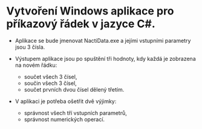 # Vytvoření Windows aplikace pro příkazový řádek v jazyce C#.
- Aplikace se bude jmenovat NactiData.exe a jejími vstupními parametry jsou 3 čísla.
- Výstupem aplikace jsou po spuštění tři hodnoty, kdy každá je zobrazena na novém řádku:

    - součet všech 3 čísel,
    - součin všech 3 čísel,
    - součet prvních dvou čísel dělený třetím.

- V aplikaci je potřeba ošetřit dvě výjimky:

    - správnost všech tří vstupních parametrů,
    - správnost numerických operací.
